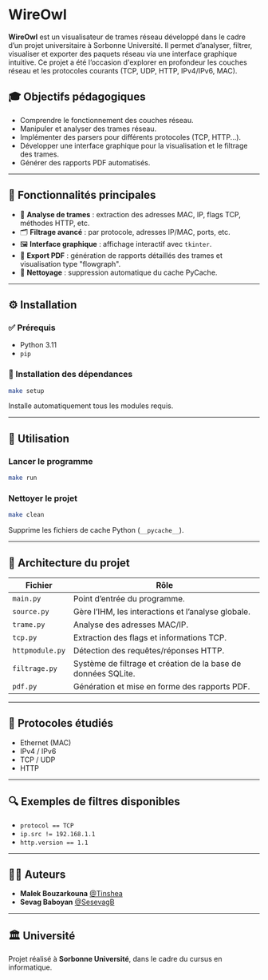 # WireOwl

**WireOwl** est un visualisateur de trames réseau développé dans le cadre d’un projet universitaire à Sorbonne Université. Il permet d’analyser, filtrer, visualiser et exporter des paquets réseau via une interface graphique intuitive. Ce projet a été l’occasion d'explorer en profondeur les couches réseau et les protocoles courants (TCP, UDP, HTTP, IPv4/IPv6, MAC).

## 🎓 Objectifs pédagogiques

- Comprendre le fonctionnement des couches réseau.
- Manipuler et analyser des trames réseau.
- Implémenter des parsers pour différents protocoles (TCP, HTTP...).
- Développer une interface graphique pour la visualisation et le filtrage des trames.
- Générer des rapports PDF automatisés.

---

## 🧩 Fonctionnalités principales

- 🧪 **Analyse de trames** : extraction des adresses MAC, IP, flags TCP, méthodes HTTP, etc.
- 🗂️ **Filtrage avancé** : par protocole, adresses IP/MAC, ports, etc.
- 🖼️ **Interface graphique** : affichage interactif avec `tkinter`.
- 📄 **Export PDF** : génération de rapports détaillés des trames et visualisation type "flowgraph".
- 🧹 **Nettoyage** : suppression automatique du cache PyCache.

---

## ⚙️ Installation

### ✅ Prérequis

- Python 3.11
- `pip`

### 🔧 Installation des dépendances

```bash
make setup
```

Installe automatiquement tous les modules requis.

---

## 🚀 Utilisation

### Lancer le programme

```bash
make run
```

### Nettoyer le projet

```bash
make clean
```

Supprime les fichiers de cache Python (`__pycache__`).

---

## 🧠 Architecture du projet

| Fichier            | Rôle                                                                 |
|--------------------|----------------------------------------------------------------------|
| `main.py`          | Point d’entrée du programme.                                         |
| `source.py`        | Gère l’IHM, les interactions et l’analyse globale.                   |
| `trame.py`         | Analyse des adresses MAC/IP.                                         |
| `tcp.py`           | Extraction des flags et informations TCP.                            |
| `httpmodule.py`    | Détection des requêtes/réponses HTTP.                                |
| `filtrage.py`      | Système de filtrage et création de la base de données SQLite.        |
| `pdf.py`           | Génération et mise en forme des rapports PDF.                        |

---

## 🧪 Protocoles étudiés

- Ethernet (MAC)
- IPv4 / IPv6
- TCP / UDP
- HTTP

---

## 🔍 Exemples de filtres disponibles

- `protocol == TCP`
- `ip.src != 192.168.1.1`
- `http.version == 1.1`

---

## 👨‍💻 Auteurs

- **Malek Bouzarkouna** [@Tinshea](https://github.com/Tinshea)
- **Sevag Baboyan** [@SesevagB](https://github.com/SesevagB)

---

## 🏛️ Université

Projet réalisé à **Sorbonne Université**, dans le cadre du cursus en informatique.

